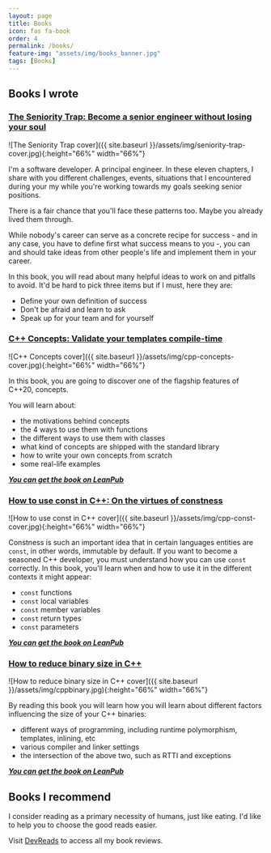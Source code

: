 ```yaml
---
layout: page
title: Books
icon: fas fa-book
order: 4
permalink: /books/
feature-img: "assets/img/books_banner.jpg"
tags: [Books]
---
```


## Books I wrote

### [The Seniority Trap: Become a senior engineer without losing your soul](https://leanpub.com/thesenioritytrap/)

![The Seniority Trap cover]({{ site.baseurl }}/assets/img/seniority-trap-cover.jpg){:height="66%" width="66%"}

I'm a software developer. A principal engineer. In these eleven chapters, I share with you different challenges, events, situations that I encountered during your my while you're working towards my goals seeking senior positions.

There is a fair chance that you'll face these patterns too. Maybe you already lived them through.

While nobody's career can serve as a concrete recipe for success - and in any case, you have to define first what success means to you -, you can and should take ideas from other people's life and implement them in your career.

In this book, you will read about many helpful ideas to work on and pitfalls to avoid. It'd be hard to pick three items but if I must, here they are:

- Define your own definition of success
- Don't be afraid and learn to ask
- Speak up for your team and for yourself

### [C++ Concepts: Validate your templates compile-time](https://leanpub.com/cppconcepts/)

![C++ Concepts cover]({{ site.baseurl }}/assets/img/cpp-concepts-cover.jpg){:height="66%" width="66%"}

In this book, you are going to discover one of the flagship features of C++20, concepts.

You will learn about:

- the motivations behind concepts
- the 4 ways to use them with functions
- the different ways to use them with classes
- what kind of concepts are shipped with the standard library
- how to write your own concepts from scratch
- some real-life examples

***[You can get the book on LeanPub](https://leanpub.com/cppconcepts/)***

### [How to use const in C++: On the virtues of constness](https://leanpub.com/cppconst/)

![How to use const in C++ cover]({{ site.baseurl }}/assets/img/cpp-const-cover.jpg){:height="66%" width="66%"}

Constness is such an important idea that in certain languages entities are `const`, in other words, immutable by default. If you want to become a seasoned C++ developer, you must understand how you can use `const` correctly. In this book, you'll learn when and how to use it in the different contexts it might appear:

- `const` functions
- `const` local variables
- `const` member variables
- `const` return types
- `const` parameters

***[You can get the book on LeanPub](https://leanpub.com/cppconst/)***


### [How to reduce binary size in C++](https://leanpub.com/cppbinarysize/)

![How to reduce binary size in C++ cover]({{ site.baseurl }}/assets/img/cppbinary.jpg){:height="66%" width="66%"}

By reading this book you will learn how you will learn about different factors influencing the size of your C++ binaries:

- different ways of programming, including runtime polymorphism, templates, inlining, etc
- various compiler and linker settings
- the intersection of the above two, such as RTTI and exceptions

***[You can get the book on LeanPub](https://leanpub.com/cppbinarysize//)***

## Books I recommend

I consider reading as a primary necessity of humans, just like eating. I'd like to help you to choose the good reads easier.

Visit [DevReads](https://devreads.sandordargo.com/) to access all my book reviews.